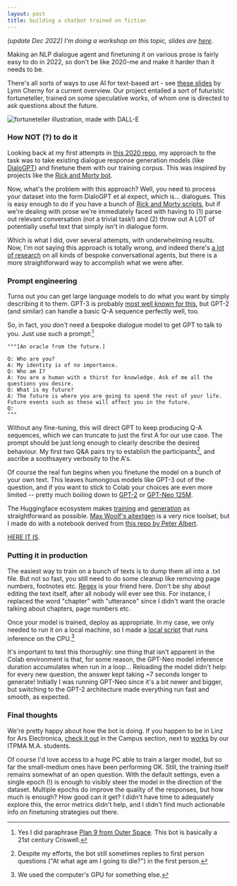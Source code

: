 ```yaml
---
layout: post
title: building a chatbot trained on fiction
---
```


*(update Dec 2022) I'm doing a workshop on this topic, slides are [here](https://rvirmoors.github.io/ccia/slides/chatbot-workshop).*

Making an NLP dialogue agent and finetuning it on various prose is fairly easy to do in 2022, so don't be like 2020-me and make it harder than it needs to be.

There's all sorts of ways to use AI for text-based art - see [these slides](https://ghostweather.slides.com/lynncherny/deck-6b091e) by Lynn Cherny for a current overview. Our project entailed a sort of futuristic fortuneteller, trained on some speculative works, of whom one is directed to ask questions about the future.

![fortuneteller illustration, made with DALL-E](/images/DALL%C2%B7E%202022-08-31%2021.04.05%20-%20futuristic%20fortuneteller%2C%20nostradamus%2C%20plan%209%20from%20outer%20space%2C%20illustration.png?raw=true)

### How NOT (?) to do it

Looking back at my first attempts in [this 2020 repo](https://github.com/RVirmoors/fiction-chatbot/tree/master/2020), my approach to the task was to take existing dialogue response generation models (like [DialoGPT](https://github.com/microsoft/DialoGPT)) and finetune them with our training corpus. This was inspired by projects like the [Rick and Morty bot](https://chatbotslife.com/creating-a-rick-sanchez-chat-bot-with-transformers-and-chai-18139f4c375f).

Now, what's the problem with this approach? Well, you need to process your dataset into the form DialoGPT et al expect, which is... dialogues. This is easy enough to do if you have a bunch of [Rick and Morty scripts](https://www.kaggle.com/andradaolteanu/rickmorty-scripts), but if we're dealing with prose we're immediately faced with having to (1) parse out relevant conversation (not a trivial task!) and (2) throw out A LOT of potentially useful text that simply isn't in dialogue form. 

Which is what I did, over several attempts, with underwhelming results. Now, I'm not saying this approach is totally wrong, and indeed there's [a lot of research](https://www.mdpi.com/2078-2489/13/1/41) on all kinds of bespoke conversational agents, but there is a more straightforward way to accomplish what we were after.

### Prompt engineering

Turns out you can get large language models to do what you want by simply describing it to them. GPT-3 is probably [most well known for this](https://blog.andrewcantino.com/blog/2021/04/21/prompt-engineering-tips-and-tricks/), but GPT-2 (and similar) can handle a basic Q-A sequence perfectly well, too.

So, in fact, you *don't* need a bespoke dialogue model to get GPT to talk to you. Just use such a prompt:[^1]

```
"""[An oracle from the future.]

Q: Who are you?
A: My identity is of no importance.
Q: Who am I?
A: You are a human with a thirst for knowledge. Ask of me all the questions you desire.
Q: What is my future?
A: The future is where you are going to spend the rest of your life. Future events such as these will affect you in the future.
Q: 
"""
```

Without any fine-tuning, this will direct GPT to keep producing Q-A sequences, which we can truncate to just the first A for our use case. The prompt should be just long enough to clearly describe the desired behaviour. My first two Q&A pairs try to establish the participants[^2], and ascribe a soothsayery verbosity to the A's.

Of course the real fun begins when you finetune the model on a bunch of your own text. This leaves humongous models like GPT-3 out of the question, and if you want to stick to Colab your choices are even more limited -- pretty much boiling down to [GPT-2](https://huggingface.co/gpt2) or [GPT-Neo 125M](https://huggingface.co/EleutherAI/gpt-neo-125M).

The Huggingface ecosystem makes [training](https://huggingface.co/models?pipeline_tag=text-generation) and [generation](https://huggingface.co/blog/how-to-generate) as straightforward as possible. [Max Woolf's aitextgen](https://docs.aitextgen.io/) is a very nice toolset, but I made do with a notebook derived from [this repo by Peter Albert](https://github.com/Xirider/finetune-gpt2xl).

[HERE IT IS](https://colab.research.google.com/drive/1_u3wb7DOW6eisGWQpCrgX2Gegj0QqyRu?usp=sharing).

### Putting it in production

The easiest way to train on a bunch of texts is to dump them all into a .txt file. But not so fast, you still need to do some cleanup like removing page numbers, footnotes etc. [Regex](https://regex101.com/) is your friend here. Don't be shy about editing the text itself, after all nobody will ever see this. For instance, I replaced the word "chapter" with "utterance" since I didn't want the oracle talking about chapters, page numbers etc.

Once your model is trained, deploy as appropriate. In my case, we only needed to run it on a local machine, so I made a [local script](https://github.com/RVirmoors/fiction-chatbot/blob/master/chatbot.py) that runs inference on the CPU.[^3] 

It's important to test this thoroughly: one thing that isn't apparent in the Colab environment is that, for some reason, the GPT-Neo model inference duration accumulates when run in a loop... Reloading the model didn't help: for every new question, the answer kept taking ~7 seconds longer to generate! Initially I was running GPT-Neo since it's a bit newer and bigger, but switching to the GPT-2 architecture made everything run fast and smooth, as expected.

### Final thoughts

We're pretty happy about how the bot is doing. If you happen to be in Linz for Ars Electronica, [check it out](https://ars.electronica.art/planetb/en/who-are-you/) in the Campus section, next to [works](https://ars.electronica.art/planetb/en/pixels-from-a-past-future/) by our ITPMA M.A. students.

Of course I'd love access to a huge PC able to train a larger model, but so far the small-medium ones have been performing OK. Still, the training itself remains somewhat of an open question. With the default settings, even a single epoch (!) is enough to visibly steer the model in the direction of the dataset. Multiple epochs do improve the quality of the responses, but how much is enough? How good can it get? I didn't have time to adequately explore this, the error metrics didn't help, and I didn't find much actionable info on finetuning strategies out there.

[^1]: Yes I did paraphrase [Plan 9 from Outer Space](https://en.wikiquote.org/wiki/Plan_9_from_Outer_Space). This bot is basically a 21st century Criswell.

[^2]: Despite my efforts, the bot still sometimes replies to first person questions ("At what age am I going to die?") in the first person.

[^3]: We used the computer's GPU for something else.